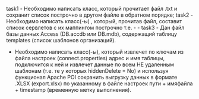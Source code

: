 task1 - Необходимо написать класс, который прочитает файл .txt и сохранит список построчно в другом файле в обратном порядке;
task2 - Необходимо написать класс(-ы) , который, прочитав файл, составит список сервлетов с их маппингом построчно т.е. <servlet-name> -  <servlet-class> - <url-pattern>
task3 - Дан файл базы данных Access  (DB.accdb или DB.mdb), содержащий таблицу templates (список шаблонов организаций).
- Необходимо написать класс(-ы), который извлечет по ключам  из файла настроек (connect.properties)  адрес  и имя таблицы, подключится к ней и извлечет данные по всем НЕ удаленным шаблонам (т.е. те у которых hiddenDelete = No) и используя функционал Apache POI сохранить выгрузку данных в формате .XLSX (export.xlsx) по указанному в файле настроек пути + имяфайла + timestamp (временную метку выполнения).
